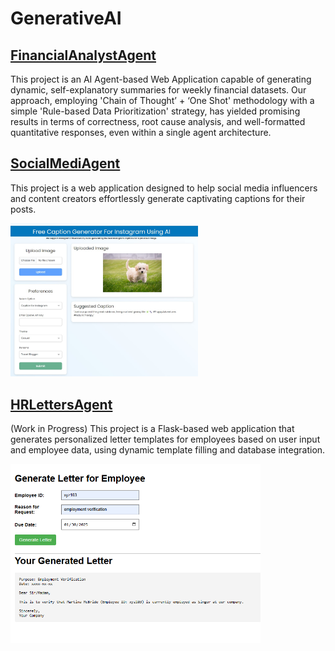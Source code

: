 # GenerativeAI
## [FinancialAnalystAgent](https://github.com/smd519/GenerativeAI/tree/main/FinancialAnalystAgent)
This project is an AI Agent-based Web Application capable of generating dynamic, self-explanatory summaries for weekly financial datasets. Our approach, employing 'Chain of Thought’ + ‘One Shot' methodology with a simple 'Rule-based Data Prioritization' strategy, has yielded promising results in terms of correctness, root cause analysis, and well-formatted quantitative responses, even within a single agent architecture.

## [SocialMediAgent](https://github.com/smd519/GenerativeAI/tree/main/SocialMediAgent)
This project is a web application designed to help social media influencers and content creators effortlessly generate captivating captions for their posts.

<img src=SocialMediAgent/screenshots/Output.jpg alt="Alt Text" width="300">

## [HRLettersAgent](https://github.com/smd519/GenerativeAI/tree/main/HRLettersAgent)
(Work in Progress) This project is a Flask-based web application that generates personalized letter templates for employees based on user input and employee data, using dynamic template filling and database integration.

<img src=HRLettersAgent/screenshots/version_2.png alt="Alt Text" width="400">
